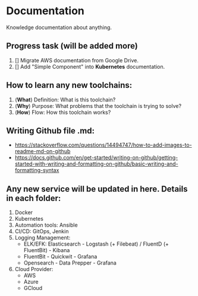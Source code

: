 # Documentation
Knowledge documentation about anything.

## Progress task (will be added more)
1. [] Migrate AWS documentation from Google Drive.
2. [] Add "Simple Component" into **Kubernetes** documentation. 

## How to learn any new toolchains:
1. (**What**) Definition: What is this toolchain?
2. (**Why**) Purpose: What problems that the toolchain is trying to solve?
3. (**How**) Flow: How this toolchain works?

## Writing Github file .md:
- https://stackoverflow.com/questions/14494747/how-to-add-images-to-readme-md-on-github
- https://docs.github.com/en/get-started/writing-on-github/getting-started-with-writing-and-formatting-on-github/basic-writing-and-formatting-syntax

## Any new service will be updated in here. Details in each folder:
1. Docker
2. Kubernetes
3. Automation tools: Ansible
4. CI/CD: GitOps, Jenkin
5. Logging Management:
    - ELK/EFK: Elasticsearch - Logstash (+ Filebeat) / FluentD (+ FluentBit) - Kibana
    - FluentBit - Quickwit - Grafana
    - Opensearch - Data Prepper - Grafana
6. Cloud Provider:
    - AWS
    - Azure
    - GCloud

